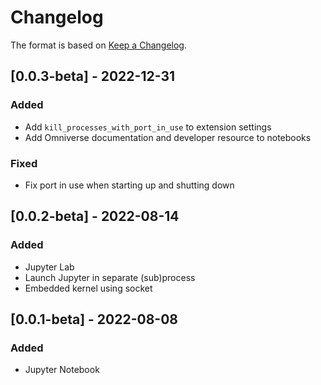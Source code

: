 # Changelog

The format is based on [Keep a Changelog](https://keepachangelog.com/en/1.0.0/).

## [0.0.3-beta] - 2022-12-31
### Added
- Add `kill_processes_with_port_in_use` to extension settings
- Add Omniverse documentation and developer resource to notebooks

### Fixed
- Fix port in use when starting up and shutting down

## [0.0.2-beta] - 2022-08-14
### Added
- Jupyter Lab
- Launch Jupyter in separate (sub)process
- Embedded kernel using socket

## [0.0.1-beta] - 2022-08-08
### Added
- Jupyter Notebook
